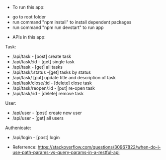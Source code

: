 - To run this app:
+ go to root folder
+ run command "npm install" to install dependent packages
+ run command "npm run devstart" to run app

- APIs in this app:

Task:
+ /api/task - [post] create task
+ /api/task/:id - [get] single task
+ /api/task - [get] all tasks
+ /api/task/:status -[get] tasks by status
+ /api/task/ [put] update title and description of task
+ /api/task/close/:id - [delete] close task
+ /api/task/reopen/:id - [put] re-open task
+ /api/task/:id  - [delete] remove task

User:
+ /api/user - [post] create new user
+ /api/user - [get] all users


Authenicate:
+ /api/login - [post] login

- Referrence: https://stackoverflow.com/questions/30967822/when-do-i-use-path-params-vs-query-params-in-a-restful-api
